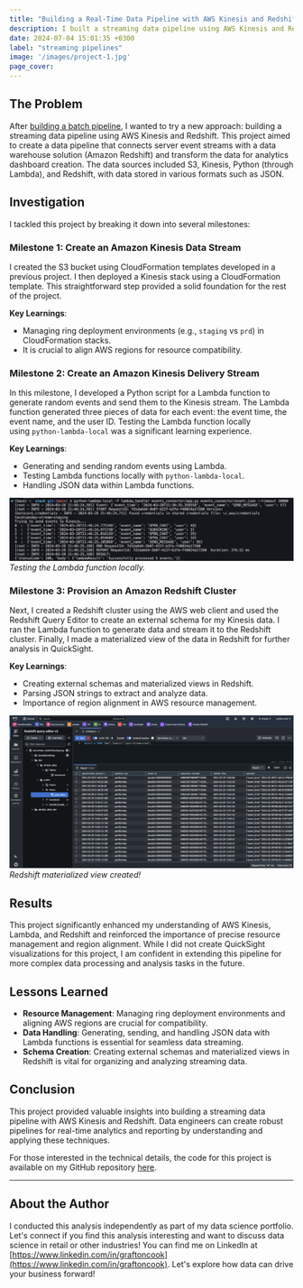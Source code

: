 ```yaml
---
title: "Building a Real-Time Data Pipeline with AWS Kinesis and Redshift: Lessons Learned"
description: I built a streaming data pipeline using AWS Kinesis and Redshift in this project. This was part of a series of projects to enhance my skills in creating robust data pipelines for analytics and reporting. Although this was my first experience with AWS Kinesis, I successfully created a data streaming pipeline and gained valuable insights into advanced deployment and data transformation techniques.
date: 2024-07-04 15:01:35 +0300
label: "streaming pipelines"
image: '/images/project-1.jpg'
page_cover:
---
```

 ## The Problem

After [building a batch pipeline](https://tacotuesday.github.io/projects/building-an-aws-batch-pipeline), I wanted to try a new approach: building a streaming data pipeline using AWS Kinesis and Redshift. This project aimed to create a data pipeline that connects server event streams with a data warehouse solution (Amazon Redshift) and transform the data for analytics dashboard creation. The data sources included S3, Kinesis, Python (through Lambda), and Redshift, with data stored in various formats such as JSON.

## Investigation

I tackled this project by breaking it down into several milestones:

### Milestone 1: Create an Amazon Kinesis Data Stream

I created the S3 bucket using CloudFormation templates developed in a previous project. I then deployed a Kinesis stack using a CloudFormation template. This straightforward step provided a solid foundation for the rest of the project.

**Key Learnings**:

- Managing ring deployment environments (e.g., `staging` vs `prd`) in CloudFormation stacks.
- It is crucial to align AWS regions for resource compatibility.

### Milestone 2: Create an Amazon Kinesis Delivery Stream

In this milestone, I developed a Python script for a Lambda function to generate random events and send them to the Kinesis stream. The Lambda function generated three pieces of data for each event: the event time, the event name, and the user ID. Testing the Lambda function locally using `python-lambda-local` was a significant learning experience.

**Key Learnings**:

- Generating and sending random events using Lambda.
- Testing Lambda functions locally with `python-lambda-local`.
- Handling JSON data within Lambda functions.

<div class="page__gallery__wrapper">
  <div class="page__gallery__images">
    <img src="/images/successful_lambda.png" loading="lazy" alt="Project">
  </div>
  <em>Testing the Lambda function locally.</em>
</div>

### Milestone 3: Provision an Amazon Redshift Cluster

Next, I created a Redshift cluster using the AWS web client and used the Redshift Query Editor to create an external schema for my Kinesis data. I ran the Lambda function to generate data and stream it to the Redshift cluster. Finally, I made a materialized view of the data in Redshift for further analysis in QuickSight.

**Key Learnings**:

- Creating external schemas and materialized views in Redshift.
- Parsing JSON strings to extract and analyze data.
- Importance of region alignment in AWS resource management.

<div class="page__gallery__wrapper">
  <div class="page__gallery__images">
    <img src="/images/redshift_materialized_view.png" loading="lazy" alt="Project">
  </div>
  <em>Redshift materialized view created!</em>
</div>

## Results

This project significantly enhanced my understanding of AWS Kinesis, Lambda, and Redshift and reinforced the importance of precise resource management and region alignment. While I did not create QuickSight visualizations for this project, I am confident in extending this pipeline for more complex data processing and analysis tasks in the future.

## Lessons Learned

- **Resource Management**: Managing ring deployment environments and aligning AWS regions are crucial for compatibility.
- **Data Handling**: Generating, sending, and handling JSON data with Lambda functions is essential for seamless data streaming.
- **Schema Creation**: Creating external schemas and materialized views in Redshift is vital for organizing and analyzing streaming data.

## Conclusion

This project provided valuable insights into building a streaming data pipeline with AWS Kinesis and Redshift. Data engineers can create robust pipelines for real-time analytics and reporting by understanding and applying these techniques.

For those interested in the technical details, the code for this project is available on my GitHub repository [here](https://github.com/tacotuesday/aws-streaming-etl-demo).

---

## About the Author

I conducted this analysis independently as part of my data science portfolio. Let's connect if you find this analysis interesting and want to discuss data science in retail or other industries! You can find me on LinkedIn at [https://www.linkedin.com/in/graftoncook](https://www.linkedin.com/in/graftoncook). Let's explore how data can drive your business forward!
